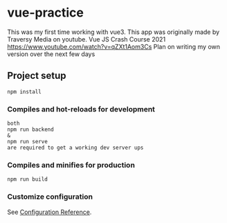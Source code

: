 # vue-practice

This was my first time working with vue3. This app was originally made by Traversy Media on youtube.
Vue JS Crash Course 2021
https://www.youtube.com/watch?v=qZXt1Aom3Cs
Plan on writing my own version over the next few days

## Project setup

```
npm install
```

### Compiles and hot-reloads for development

```
both
npm run backend
&
npm run serve
are required to get a working dev server ups
```

### Compiles and minifies for production

```
npm run build
```

### Customize configuration

See [Configuration Reference](https://cli.vuejs.org/config/).
